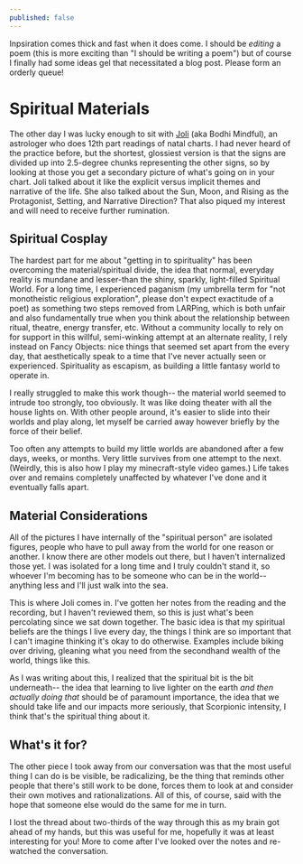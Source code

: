 ```yaml
---
published: false
---
```

Inpsiration comes thick and fast when it does come. I should be *editing* a poem (this is more exciting than "I should be writing a poem") but of course I finally had some ideas gel that necessitated a blog post. Please form an orderly queue!

# Spiritual Materials

The other day I was lucky enough to sit with [Joli](https://linktr.ee/bodhimindful) (aka Bodhi Mindful), an astrologer who does 12th part readings of natal charts. I had never heard of the practice before, but the shortest, glossiest version is that the signs are divided up into 2.5-degree chunks representing the other signs, so by looking at those you get a secondary picture of what's going on in your chart. Joli talked about it like the explicit versus implicit themes and narrative of the life. She also talked about the Sun, Moon, and Rising as the Protagonist, Setting, and Narrative Direction? That also piqued my interest and will need to receive further rumination.

## Spiritual Cosplay

The hardest part for me about "getting in to spirituality" has been overcoming the material/spiritual divide, the idea that normal, everyday reality is mundane and lesser-than the shiny, sparkly, light-filled Spiritual World. For a long time, I experienced paganism (my umbrella term for "not monotheistic religious exploration", please don't expect exactitude of a poet) as something two steps removed from LARPing, which is both unfair and also fundamentally true when you think about the relationship between ritual, theatre, energy transfer, etc. Without a community locally to rely on for support in this willful, semi-winking attempt at an alternate reality, I rely instead on Fancy Objects: nice things that seemed set apart from the every day, that aesthetically speak to a time that I've never actually seen or experienced. Spirituality as escapism, as building a little fantasy world to operate in.

I really struggled to make this work though-- the material world seemed to intrude too strongly, too obviously. It was like doing theater with all the house lights on. With other people around, it's easier to slide into their worlds and play along, let myself be carried away however briefly by the force of their belief.

Too often any attempts to build my little worlds are abandoned after a few days, weeks, or months. Very little survives from one attempt to the next. (Weirdly, this is also how I play my minecraft-style video games.) Life takes over and remains completely unaffected by whatever I've done and it eventually falls apart.

## Material Considerations

All of the pictures I have internally of the "spiritual person" are isolated figures, people who have to pull away from the world for one reason or another. I know there are other models out there, but I haven't internalized those yet. I was isolated for a long time and I truly couldn't stand it, so whoever I'm becoming has to be someone who can be in the world-- anything less and I'll just walk into the sea.

This is where Joli comes in. I've gotten her notes from the reading and the recording, but I haven't reviewed them, so this is just what's been percolating since we sat down together. The basic idea is that my spiritual beliefs are the things I live every day, the things I think are so important that I can't imagine thinking it's okay to do otherwise. Examples include biking over driving, gleaning what you need from the secondhand wealth of the world, things like this.

As I was writing about this, I realized that the spiritual bit is the bit underneath-- the idea that learning to live lighter on the earth *and then actually doing that* should be of paramount importance, the idea that we should take life and our impacts more seriously, that Scorpionic intensity, I think that's the spiritual thing about it.

## What's it for?

The other piece I took away from our conversation was that the most useful thing I can do is be visible, be radicalizing, be the thing that reminds other people that there's still work to be done, forces them to look at and consider their own motives and rationalizations. All of this, of course, said with the hope that someone else would do the same for me in turn.

I lost the thread about two-thirds of the way through this as my brain got ahead of my hands, but this was useful for me, hopefully it was at least interesting for you! More to come after I've looked over the notes and re-watched the conversation.